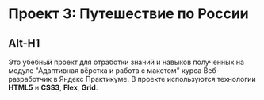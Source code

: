# Проект 3: Путешествие по России
Alt-H1
------ 
Это убебный проект для отработки знаний и навыков полученных на модуле "Адаптивная вёрстка и работа с макетом" курса Веб-разработчик в Яндекс Практикуме. В проекте используются технологии **HTML5** и **CSS3**, **Flex**, **Grid**.